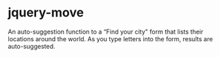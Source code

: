 # jquery-move
An auto-suggestion function to a “Find your city" form that lists their locations around the world. As you type letters into the form, results are auto-suggested.
